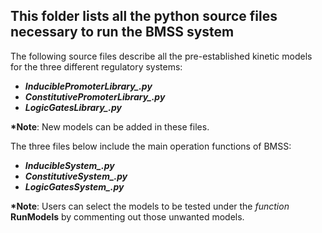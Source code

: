 ## This folder lists all the python source files necessary to run the BMSS system

The following source files describe all the pre-established kinetic models for the three different regulatory systems: 
- ***InduciblePromoterLibrary_.py***
- ***ConstitutivePromoterLibrary_.py***
- ***LogicGatesLibrary_.py*** 


__*Note__: New models can be added in these files.

The three files below include the main operation functions of BMSS:
- ***InducibleSystem_.py***
- ***ConstitutiveSystem_.py***
- ***LogicGatesSystem_.py***

__*Note__: Users can select the models to be tested under the *function* **RunModels** by commenting out those unwanted models.
